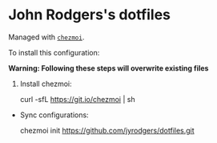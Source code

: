 # John Rodgers's dotfiles

Managed with [`chezmoi`](https://github.com/twpayne/chezmoi).

To install this configuration:

**Warning: Following these steps will overwrite existing files**

1. Install chezmoi:

    curl -sfL https://git.io/chezmoi | sh

- Sync configurations:

    chezmoi init https://github.com/jyrodgers/dotfiles.git
